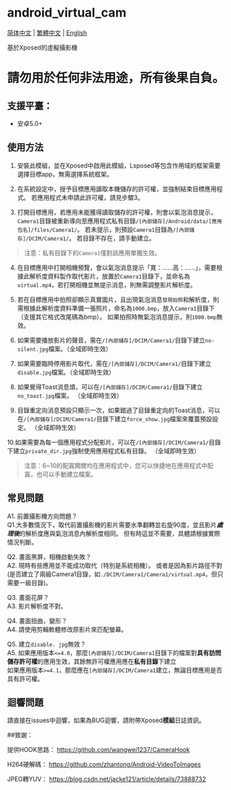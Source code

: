 # android_virtual_cam

[简体中文](./README.md) | [繁體中文](./README_tc.md) | [English](./README_en.md)

基於Xposed的虛擬攝影機

# 請勿用於任何非法用途，所有後果自負。

## 支援平臺：

- 安卓5.0+

## 使用方法

1. 安裝此模組，並在Xposed中啟用此模組，Lsposed等包含作用域的框架需要選擇目標app，無需選擇系統框架。

2. 在系統設定中，授予目標應用讀取本機儲存的許可權，並強制結束目標應用程式。 若應用程式未申請此許可權，請見步驟3。

3. 打開目標應用，若應用未能獲得讀取儲存的許可權，則會以氣泡消息提示，`Camera1`目錄被重新導向至應用程式私有目錄`/[內部儲存]/Android/data/[應用包名]/files/Camera1/`。 若未提示，則預設`Camera1`目錄為`/[內部儲存]/DCIM/Camera1/`。 若目錄不存在，請手動建立。

> 注意：私有目錄下的`Camera1`僅對該應用單獨生效。

4. 在目標應用中打開相機預覽，會以氣泡消息提示「寬：……高：……」，需要根據此解析度資料製作取代影片，放置於`Camera1`目錄下，並命名為`virtual.mp4`，若打開相機並無提示消息，則無需調整影片解析度。

5. 若在目標應用中拍照卻顯示真實圖片，且出現氣泡消息`發現拍照`和解析度，則需根據此解析度資料準備一張照片，命名為`1000.bmp`，放入`Camera1`目錄下（支援其它格式改尾碼為bmp）。 如果拍照時無氣泡消息提示，則`1000.bmp`無效。

6. 如果需要播放影片的聲音，需在`/[內部儲存]/DCIM/Camera1/`目錄下建立`no-silent.jpg`檔案。（全域即時生效）

7. 如果需要臨時停用影片取代，需在`/[內部儲存]/DCIM/Camera1/`目錄下建立`disable.jpg`檔案。（全域即時生效）

8. 如果覺得Toast消息煩，可以在`/[內部儲存]/DCIM/Camera1/`目錄下建立`no_toast.jpg`檔案。 （全域即時生效）

9. 目錄重定向消息預設只顯示一次，如果錯過了目錄重定向的Toast消息，可以在`/[內部儲存]/DCIM/Camera1/`目錄下建立`force_show.jpg`檔案來覆蓋預設設定。 （全域即時生效）

10.如果需要為每一個應用程式分配影片，可以在`/[內部儲存]/DCIM/Camera1/`目錄下建立`private_dir.jpg`強制使用應用程式私有目錄。 （全域即時生效）

>注意：6~10的配寘開關均在應用程式中，您可以快捷地在應用程式中配寘，也可以手動建立檔案。


## 常見問題

A1. 前置攝影機方向問題？  
Q1.大多數情況下，取代前置攝影機的影片需要水準翻轉並右旋90度，並且影片***處理後***的解析度應與氣泡消息內解析度相同。 但有時這並不需要，具體請根據實際情況判斷。

Q2. 畫面黑屏，相機啟動失敗？  
A2. 現時有些應用並不能成功取代（特別是系統相機）。 或者是因為影片路徑不對(是否建立了兩級Camera1目錄，如`./DCIM/Camera1/Camera1/virtual.mp4`，但只需要一級目錄)。

Q3. 畫面花屏？  
A3. 影片解析度不對。

Q4. 畫面扭曲，變形？  
A4. 請使用剪輯軟體修改原影片來匹配螢幕。

Q5. 建立`disable. jpg`無效？  
A5. 如果應用版本`<=4.0`，那麼`[內部儲存]/DCIM/Camera1`目錄下的檔案對**具有訪問儲存許可權**的應用生效，其餘無許可權應用應在**私有目錄**下建立  
如果應用版本`>=4.1`，那麼應在`[內部儲存]/DCIM/Camera1`建立，無論目標應用是否具有許可權。


## 迴響問題

請直接在issues中迴響，如果為BUG迴響，請附帶Xposed**模組**日誌資訊。


##致謝：

提供HOOK思路： https://github.com/wangwei1237/CameraHook

H264硬解碼： https://github.com/zhantong/Android-VideoToImages

JPEG轉YUV： https://blog.csdn.net/jacke121/article/details/73888732
